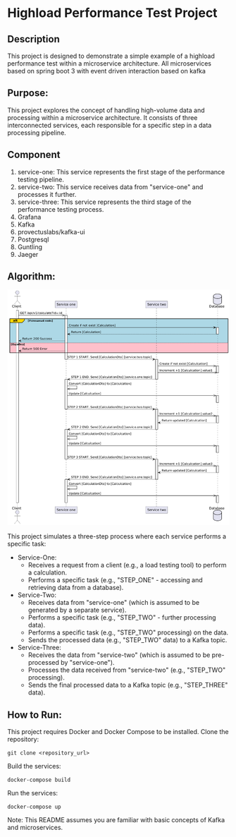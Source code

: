 # Highload Performance Test Project

## Description
This project is designed to demonstrate a simple example of a highload performance test within a microservice architecture.
All microservices based on spring boot 3 with event driven interaction based on kafka

## Purpose:
This project explores the concept of handling high-volume data and processing within a microservice architecture. It consists of three interconnected services, each responsible for a specific step in a data processing pipeline.

## Component
1. service-one: This service represents the first stage of the performance testing pipeline.
2. service-two: This service receives data from "service-one" and processes it further.
3. service-three: This service represents the third stage of the performance testing process.
1. Grafana
2. Kafka
3. provectuslabs/kafka-ui
4. Postgresql
5. Guntling
6. Jaeger

## Algorithm:
![sequence_diagram.png](./doc/uml/sequence_diagram.png)

This project simulates a three-step process where each service performs a specific task:

- Service-One:
    - Receives a request from a client (e.g., a load testing tool) to perform a calculation.
    - Performs a specific task (e.g., "STEP_ONE" - accessing and retrieving data from a database).
- Service-Two:
    - Receives data from "service-one" (which is assumed to be generated by a separate service).
    - Performs a specific task (e.g., "STEP_TWO" - further processing data).
    - Performs a specific task (e.g., "STEP_TWO" processing) on the data.
    - Sends the processed data (e.g., "STEP_TWO" data) to a Kafka topic.
- Service-Three:
    - Receives the data from "service-two" (which is assumed to be pre-processed by "service-one").
    - Processes the data received from "service-two" (e.g., "STEP_TWO" processing).
    - Sends the final processed data to a Kafka topic (e.g., "STEP_THREE" data).

## How to Run:
This project requires Docker and Docker Compose to be installed.
Clone the repository:
```
git clone <repository_url>
```

Build the services:
```
docker-compose build
```

Run the services:
```
docker-compose up
```
Note: This README assumes you are familiar with basic concepts of Kafka and microservices.
